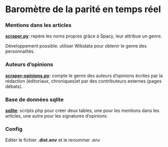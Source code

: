 # Baromètre de la parité en temps réel

### Mentions dans les articles
**[scraper.py](scraper.py)**: repère les noms propres grâce à Spacy, leur attribue un genre.

Développement possible: utiliser Wikidata pour obtenir le genre des personnalités.

### Auteurs d’opinions
**[scraper-opinions.py](scraper-opinions.py)**: compte le genre des auteurs d’opinions écrites par la rédaction (éditoriaux, chroniques)et par des contributeurs externes (pages débats).

### Base de données sqlite

**[sqlite](sqlite)**: scripts php pour créer deux tables, une pour les mentions dans les articles, une autre pour les signatures d’opinions.

### Config

Editer le fichier **.dist.env** et le renommer .env
